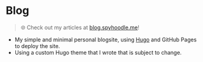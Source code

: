 # Blog
> 🌐 Check out my articles at [blog.spyhoodle.me](https://blog.spyhoodle.me)!
- My simple and minimal personal blogsite, using [Hugo](https://gohugo.io/) and GitHub Pages to deploy the site.
- Using a custom Hugo theme that I wrote that is subject to change.
